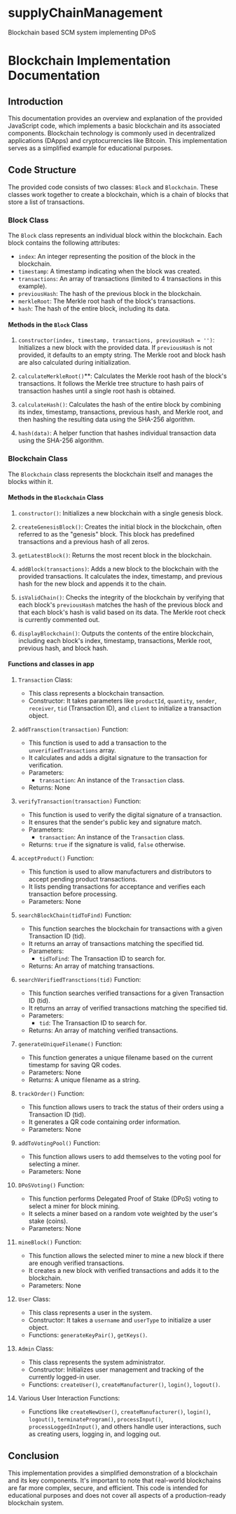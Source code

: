 # supplyChainManagement
Blockchain based SCM system implementing DPoS
# Blockchain Implementation Documentation

## Introduction

This documentation provides an overview and explanation of the provided JavaScript code, which implements a basic blockchain and its associated components. Blockchain technology is commonly used in decentralized applications (DApps) and cryptocurrencies like Bitcoin. This implementation serves as a simplified example for educational purposes.

## Code Structure

The provided code consists of two classes: `Block` and `Blockchain`. These classes work together to create a blockchain, which is a chain of blocks that store a list of transactions.

### Block Class

The `Block` class represents an individual block within the blockchain. Each block contains the following attributes:

- `index`: An integer representing the position of the block in the blockchain.
- `timestamp`: A timestamp indicating when the block was created.
- `transactions`: An array of transactions (limited to 4 transactions in this example).
- `previousHash`: The hash of the previous block in the blockchain.
- `merkleRoot`: The Merkle root hash of the block's transactions.
- `hash`: The hash of the entire block, including its data.

#### Methods in the `Block` Class

1. `constructor(index, timestamp, transactions, previousHash = '')`: Initializes a new block with the provided data. If `previousHash` is not provided, it defaults to an empty string. The Merkle root and block hash are also calculated during initialization.

2. `calculateMerkleRoot()`**: Calculates the Merkle root hash of the block's transactions. It follows the Merkle tree structure to hash pairs of transaction hashes until a single root hash is obtained.

3. `calculateHash()`: Calculates the hash of the entire block by combining its index, timestamp, transactions, previous hash, and Merkle root, and then hashing the resulting data using the SHA-256 algorithm.

4. `hash(data)`: A helper function that hashes individual transaction data using the SHA-256 algorithm.

### Blockchain Class

The `Blockchain` class represents the blockchain itself and manages the blocks within it.

#### Methods in the `Blockchain` Class

1. `constructor()`: Initializes a new blockchain with a single genesis block.

2. `createGenesisBlock()`: Creates the initial block in the blockchain, often referred to as the "genesis" block. This block has predefined transactions and a previous hash of all zeros.

3. `getLatestBlock()`: Returns the most recent block in the blockchain.

4. `addBlock(transactions)`: Adds a new block to the blockchain with the provided transactions. It calculates the index, timestamp, and previous hash for the new block and appends it to the chain.

5. `isValidChain()`: Checks the integrity of the blockchain by verifying that each block's `previousHash` matches the hash of the previous block and that each block's hash is valid based on its data. The Merkle root check is currently commented out.

6. `displayBlockchain()`: Outputs the contents of the entire blockchain, including each block's index, timestamp, transactions, Merkle root, previous hash, and block hash.


#### Functions and classes in app

1. `Transaction` Class:
   - This class represents a blockchain transaction.
   - Constructor: It takes parameters like `productId`, `quantity`, `sender`, `receiver`, `tid` (Transaction ID), and `client` to initialize a transaction object.
   
2. `addTransction(transaction)` Function:
   - This function is used to add a transaction to the `unverifiedTransactions` array.
   - It calculates and adds a digital signature to the transaction for verification.
   - Parameters:
     - `transaction`: An instance of the `Transaction` class.
   - Returns: None

3. `verifyTransaction(transaction)` Function:
   - This function is used to verify the digital signature of a transaction.
   - It ensures that the sender's public key and signature match.
   - Parameters:
     - `transaction`: An instance of the `Transaction` class.
   - Returns: `true` if the signature is valid, `false` otherwise.

4. `acceptProduct()` Function:
   - This function is used to allow manufacturers and distributors to accept pending product transactions.
   - It lists pending transactions for acceptance and verifies each transaction before processing.
   - Parameters: None

5. `searchBlockChain(tidToFind)` Function:
   - This function searches the blockchain for transactions with a given Transaction ID (tid).
   - It returns an array of transactions matching the specified tid.
   - Parameters:
     - `tidToFind`: The Transaction ID to search for.
   - Returns: An array of matching transactions.

6. `searchVerifiedTransctions(tid)` Function:
   - This function searches verified transactions for a given Transaction ID (tid).
   - It returns an array of verified transactions matching the specified tid.
   - Parameters:
     - `tid`: The Transaction ID to search for.
   - Returns: An array of matching verified transactions.

7. `generateUniqueFilename()` Function:
   - This function generates a unique filename based on the current timestamp for saving QR codes.
   - Parameters: None
   - Returns: A unique filename as a string.

8. `trackOrder()` Function:
   - This function allows users to track the status of their orders using a Transaction ID (tid).
   - It generates a QR code containing order information.
   - Parameters: None

9. `addToVotingPool()` Function:
   - This function allows users to add themselves to the voting pool for selecting a miner.
   - Parameters: None

10. `DPoSVoting()` Function:
    - This function performs Delegated Proof of Stake (DPoS) voting to select a miner for block mining.
    - It selects a miner based on a random vote weighted by the user's stake (coins).
    - Parameters: None

11. `mineBlock()` Function:
    - This function allows the selected miner to mine a new block if there are enough verified transactions.
    - It creates a new block with verified transactions and adds it to the blockchain.
    - Parameters: None

12. `User` Class:
    - This class represents a user in the system.
    - Constructor: It takes a `username` and `userType` to initialize a user object.
    - Functions: `generateKeyPair()`, `getKeys()`.

13. `Admin` Class:
    - This class represents the system administrator.
    - Constructor: Initializes user management and tracking of the currently logged-in user.
    - Functions: `createUser()`, `createManufacturer()`, `login()`, `logout()`.

14. Various User Interaction Functions:
    - Functions like `createNewUser()`, `createManufacturer()`, `login()`, `logout()`, `terminateProgram()`, `processInput()`, `processLoggedInInput()`, and others handle user interactions, such as creating users, logging in, and logging out.



## Conclusion

This implementation provides a simplified demonstration of a blockchain and its key components. It's important to note that real-world blockchains are far more complex, secure, and efficient. This code is intended for educational purposes and does not cover all aspects of a production-ready blockchain system.
